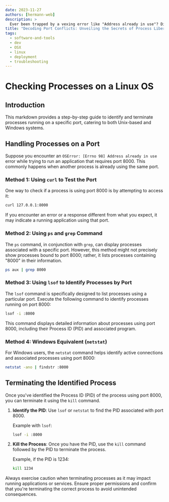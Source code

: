 ```yaml
---
date: 2023-11-27
authors: [hermann-web]
description: >
  Ever been trapped by a vexing error like "Address already in use"? Discover the art of freeing up ports and unshackling your applications. Dive into this guide to liberate your digital space!
title: "Decoding Port Conflicts: Unveiling the Secrets of Process Liberation"
tags: 
  - software-and-tools
  - dev
  - OSX
  - linux
  - deployment
  - troubleshooting
---
```


# Checking Processes on a Linux OS

## Introduction
This markdown provides a step-by-step guide to identify and terminate processes running on a specific port, catering to both Unix-based and Windows systems.

## Handling Processes on a Port

Suppose you encounter an `OSError: [Errno 98] Address already in use` error while trying to run an application that requires port 8000. This commonly happens when another process is already using the same port.

### Method 1: Using `curl` to Test the Port
One way to check if a process is using port 8000 is by attempting to access it:

```bash
curl 127.0.0.1:8000
```

If you encounter an error or a response different from what you expect, it may indicate a running application using that port.

### Method 2: Using `ps` and `grep` Command
The `ps` command, in conjunction with `grep`, can display processes associated with a specific port. However, this method might not precisely show processes bound to port 8000; rather, it lists processes containing "8000" in their information.

```bash
ps aux | grep 8000
```

### Method 3: Using `lsof` to Identify Processes by Port
The `lsof` command is specifically designed to list processes using a particular port. Execute the following command to identify processes running on port 8000:

```bash
lsof -i :8000
```

This command displays detailed information about processes using port 8000, including their Process ID (PID) and associated program.

### Method 4: Windows Equivalent (`netstat`)
For Windows users, the `netstat` command helps identify active connections and associated processes using port 8000:

```bash
netstat -ano | findstr :8000
```

## Terminating the Identified Process

Once you've identified the Process ID (PID) of the process using port 8000, you can terminate it using the `kill` command.

1. **Identify the PID**: Use `lsof` or `netstat` to find the PID associated with port 8000.

    Example with `lsof`:

    ```bash
    lsof -i :8000
    ```

2. **Kill the Process**: Once you have the PID, use the `kill` command followed by the PID to terminate the process.

    Example, if the PID is 1234:

    ```bash
    kill 1234
    ```

Always exercise caution when terminating processes as it may impact running applications or services. Ensure proper permissions and confirm that you're terminating the correct process to avoid unintended consequences.
